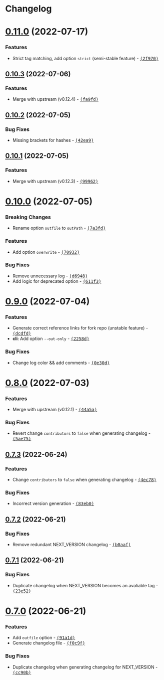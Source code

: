 # Changelog

# [0.11.0](https://github.com/Zolyn/changelogithub/compare/v0.10.3...v0.11.0) (2022-07-17)

### Features

- Strict tag matching, add option `strict` (semi-stable feature) - [<samp>(2f970)</samp>](https://github.com/Zolyn/changelogithub/commit/2f97047)

## [0.10.3](https://github.com/Zolyn/changelogithub/compare/v0.10.2...v0.10.3) (2022-07-06)

### Features

- Merge with upstream (v0.12.4) - [<samp>(fa9fd)</samp>](https://github.com/Zolyn/changelogithub/commit/fa9fd10)

## [0.10.2](https://github.com/Zolyn/changelogithub/compare/v0.10.1...v0.10.2) (2022-07-05)

### Bug Fixes

- Missing brackets for hashes - [<samp>(42ea9)</samp>](https://github.com/Zolyn/changelogithub/commit/42ea9ad)

## [0.10.1](https://github.com/Zolyn/changelogithub/compare/v0.10.0...v0.10.1) (2022-07-05)

### Features

- Merge with upstream (v0.12.3) - [<samp>(99962)</samp>](https://github.com/Zolyn/changelogithub/commit/9996210)

# [0.10.0](https://github.com/Zolyn/changelogithub/compare/v0.9.0...v0.10.0) (2022-07-05)

### Breaking Changes

- Rename option `outfile` to `outPath` - [<samp>(7a3fd)</samp>](https://github.com/Zolyn/changelogithub/commit/7a3fd5e)

### Features

- Add option `overwrite` - [<samp>(70932)</samp>](https://github.com/Zolyn/changelogithub/commit/70932b6)

### Bug Fixes

- Remove unnecessary log - [<samp>(d6948)</samp>](https://github.com/Zolyn/changelogithub/commit/d6948bc)
- Add logic for deprecated option - [<samp>(611f3)</samp>](https://github.com/Zolyn/changelogithub/commit/611f3e2)

# [0.9.0](https://github.com/Zolyn/changelogithub/compare/v0.8.0...v0.9.0) (2022-07-04)

### Features

- Generate correct reference links for fork repo (unstable feature) - [<samp>(dcdfd)</samp>](https://github.com/Zolyn/changelogithub/commit/dcdfdda)
- **cli**: Add option `--out-only` - [<samp>(2258d)</samp>](https://github.com/Zolyn/changelogithub/commit/2258da4)

### Bug Fixes

- Change log color && add comments - [<samp>(0e30d)</samp>](https://github.com/Zolyn/changelogithub/commit/0e30d43)

# [0.8.0](https://github.com/Zolyn/changelogithub/compare/v0.7.3...v0.8.0) (2022-07-03)

### Features

- Merge with upstream (v0.12.1) - [<samp>(44a5a)</samp>](https://github.com/Zolyn/changelogithub/commit/44a5acb)

### Bug Fixes

- Revert change `contributors` to `false` when generating changelog - [<samp>(5ae75)</samp>](https://github.com/Zolyn/changelogithub/commit/5ae7548)

## [0.7.3](https://github.com/Zolyn/changelogithub/compare/v0.7.2...v0.7.3) (2022-06-24)

### Features

- Change `contributors` to `false` when generating changelog - [<samp>(4ec78)</samp>](https://github.com/Zolyn/changelogithub/commit/4ec7899)

### Bug Fixes

- Incorrect version generation - [<samp>(83eb0)</samp>](https://github.com/Zolyn/changelogithub/commit/83eb0cf)

## [0.7.2](https://github.com/Zolyn/changelogithub/compare/v0.7.1...v0.7.2) (2022-06-21)

### Bug Fixes

- Remove redundant NEXT_VERSION changelog - [<samp>(b0aaf)</samp>](https://github.com/Zolyn/changelogithub/commit/b0aaf40)

## [0.7.1](https://github.com/Zolyn/changelogithub/compare/v0.7.0...v0.7.1) (2022-06-21)

### Bug Fixes

- Duplicate changelog when NEXT_VERSION becomes an avaliable tag - [<samp>(23e52)</samp>](https://github.com/Zolyn/changelogithub/commit/23e52cb)

# [0.7.0](https://github.com/Zolyn/changelogithub/compare/v0.6.6...v0.7.0) (2022-06-21)

### Features

- Add `outfile` option - [<samp>(91a1d)</samp>](https://github.com/Zolyn/changelogithub/commit/91a1d65)
- Generate changelog file - [<samp>(f0c9f)</samp>](https://github.com/Zolyn/changelogithub/commit/f0c9f80)

### Bug Fixes

- Duplicate changelog when generating changelog for NEXT_VERSION - [<samp>(cc90b)</samp>](https://github.com/Zolyn/changelogithub/commit/cc90bf6)
